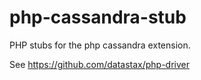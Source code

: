 # php-cassandra-stub

PHP stubs for the php cassandra extension.

See https://github.com/datastax/php-driver
